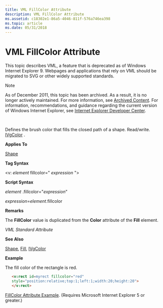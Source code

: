 ```yaml
---
title: VML FillColor Attribute
description: VML FillColor Attribute
ms.assetid: c18302e1-86a5-4046-811f-576a746ea398
ms.topic: article
ms.date: 05/31/2018
---
```


# VML FillColor Attribute

This topic describes VML, a feature that is deprecated as of Windows Internet Explorer 9. Webpages and applications that rely on VML should be migrated to SVG or other widely supported standards.

> [!Note]  
> As of December 2011, this topic has been archived. As a result, it is no longer actively maintained. For more information, see [Archived Content](https://docs.microsoft.com/previous-versions/windows/internet-explorer/ie-developer/). For information, recommendations, and guidance regarding the current version of Windows Internet Explorer, see [Internet Explorer Developer Center](https://go.microsoft.com/fwlink/p/?linkid=204313).

 

Defines the brush color that fills the closed path of a shape. Read/write. [IVgColor](msdn-online-vml-ivgcolor.md) .

**Applies To**

[Shape](shape-element--vml.md)

**Tag Syntax**

<v: *element* fillcolor=" *expression* ">

**Script Syntax**

*element* .fillcolor="*expression*"

*expression*=*element*.fillcolor

**Remarks**

The **FillColor** value is duplicated from the **Color** attribute of the **Fill** element.

*VML Standard Attribute*

**See Also**

[Shape](shape-element--vml.md), [Fill](msdn-online-vml-fill-element.md), [IVgColor](msdn-online-vml-ivgcolor.md)

**Example**

The fill color of the rectangle is red.


```HTML
   <v:rect id=myrect fillcolor="red"
   style="position:relative;top:1;left:1;width:20;height:20">
   </v:rect>
```



[FillColor Attribute Example](https://samples.msdn.microsoft.com/workshop/samples/vml/shape/examples/x_fillco.md). (Requires Microsoft Internet Explorer 5 or greater.)

 

 




